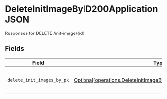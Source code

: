 # DeleteInitImageByID200ApplicationJSON

Responses for DELETE /init-image/{id}


## Fields

| Field                                                                                                                                                  | Type                                                                                                                                                   | Required                                                                                                                                               | Description                                                                                                                                            |
| ------------------------------------------------------------------------------------------------------------------------------------------------------ | ------------------------------------------------------------------------------------------------------------------------------------------------------ | ------------------------------------------------------------------------------------------------------------------------------------------------------ | ------------------------------------------------------------------------------------------------------------------------------------------------------ |
| `delete_init_images_by_pk`                                                                                                                             | [Optional[operations.DeleteInitImageByID200ApplicationJSONInitImages]](undefined/models/operations/deleteinitimagebyid200applicationjsoninitimages.md) | :heavy_minus_sign:                                                                                                                                     | columns and relationships of "init_images"                                                                                                             |